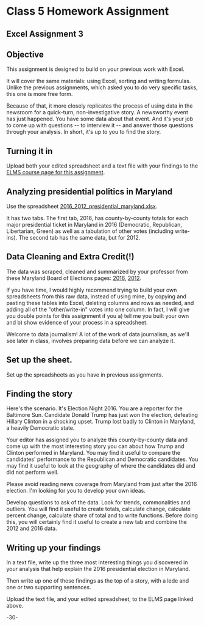 # Class 5 Homework Assignment
## Excel Assignment 3   

## Objective

This assignment is designed to build on your previous work with Excel.

It will cover the same materials: using Excel, sorting and writing formulas. Unlike the previous assignments, which asked you to do very specific tasks, this one is more free form.  

Because of that, it more closely replicates the process of using data in the newsroom for a quick-turn, non-investigative story. A newsworthy event has just happened.  You have some data about that event.  And it's your job to come up with questions -- to interview it -- and answer those questions through your analysis.  In short, it's up to you to find the story.

## Turning it in

Upload both your edited spreadsheet and a text file with your findings to the [ELMS course page for this assignment](https://umd.instructure.com/courses/1259604/assignments/4811979).          

## Analyzing presidential politics in Maryland

Use the spreadsheet [2016_2012_presidential_maryland.xlsx](data/2016_2012_presidential_maryland.xlsx).

It has two tabs.  The first tab, 2016, has county-by-county totals for each major presidential ticket in Maryland in 2016 (Democratic, Republican, Libertarian, Green) as well as a tabulation of other votes (including write-ins).  The second tab has the same data, but for 2012.     

## Data Cleaning and Extra Credit(!)
The data was scraped, cleaned and summarized by your professor from these Maryland Board of Elections pages: [2016](http://elections.maryland.gov/elections/2016/results/general/gen_detail_results_2016_4_BOT001-.html), [2012](http://elections.maryland.gov/elections/2012/results/general/gen_detail_results_2012_4_BOT001-.html).  

If you have time, I would highly recommend trying to build your own spreadsheets from this raw data, instead of using mine, by copying and pasting these tables into Excel, deleting columns and rows as needed, and adding all of the "other/write-in" votes into one column. In fact, I will give you double points for this assignment if you a) tell me you built your own and b) show evidence of your process in a spreadsheet.

Welcome to data journalism! A lot of the work of data journalism, as we'll see later in class, involves preparing data before we can analyze it.    

## Set up the sheet.

Set up the spreadsheets as you have in previous assignments.

## Finding the story  

Here's the scenario.  It's Election Night 2016. You are a reporter for the Baltimore Sun.  Candidate Donald Trump has just won the election, defeating Hillary Clinton in a shocking upset. Trump lost badly to Clinton in Maryland, a heavily Democratic state.  

Your editor has assigned you to analyze this county-by-county data and come up with the most interesting story you can about how Trump and Clinton performed in Maryland.  You may find it useful to compare the candidates' performance to the Republican and Democratic candidates.  You may find it useful to look at the geography of where the candidates did and did not perform well.  

Please avoid reading news coverage from Maryland from just after the 2016 election. I'm looking for you to develop your own ideas.

Develop questions to ask of the data.  Look for trends, commonalities and outliers. You will find it useful to create totals, calculate change, calculate percent change, calculate share of total and to write functions. Before doing this, you will certainly find it useful to create a new tab and combine the 2012 and 2016 data.

## Writing up your findings             

In a text file, write up the three most interesting things you discovered in your analysis that help explain the 2016 presidential election in Maryland.

Then write up one of those findings as the top of a story, with a lede and one or two supporting sentences.  

Upload the text file, and your edited spreadsheet, to the ELMS page linked above. 

-30-
